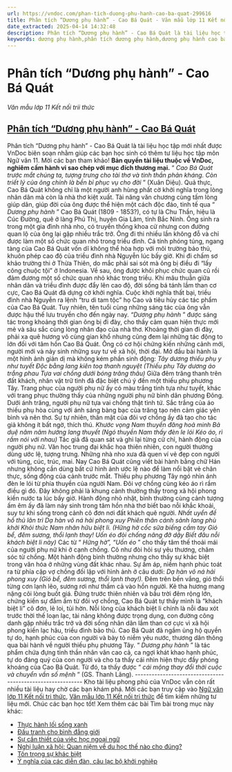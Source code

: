 ```yaml
---
url: https://vndoc.com/phan-tich-duong-phu-hanh-cao-ba-quat-299616
title: Phân tích “Dương phụ hành” - Cao Bá Quát - Văn mẫu lớp 11 Kết nối trii thức - VnDoc.com
date_extracted: 2025-04-14 14:32:48
description: Phân tích “Dương phụ hành” - Cao Bá Quát là tài liệu học tập mới nhất được VnDoc biên soạn nhằm giúp các bạn học sinh có thêm tư liệu học tập môn Ngữ văn 11
keywords: dương phụ hành,phân tích dương phụ hành,dương phụ hành cao bá quát,soạn dương phụ hành,cảm nhận dương phụ hành,dương phụ hành phân tích,dàn ý dương phụ hành,nội dung nghệ thuật dương phụ hành,giá trị nhân đạo dương phụ hành,dương phụ hành cảm nhận,dương phụ hành ngữ văn 11,dương phụ hành kết nối tri thức
---
```


# Phân tích “Dương phụ hành” - Cao Bá Quát
 _Văn mẫu lớp 11 Kết nối trii thức_
## [Phân tích “Dương phụ hành” - Cao Bá Quát](<https://vndoc.com/phan-tich-duong-phu-hanh-cao-ba-quat-299616>)
Phân tích “Dương phụ hành” - Cao Bá Quát là tài liệu học tập mới nhất được VnDoc biên soạn nhằm giúp các bạn học sinh có thêm tư liệu học tập môn Ngữ văn 11. Mời các bạn tham khảo\!
**Bản quyền tài liệu thuộc về VnDoc, nghiêm cấm hành vi sao chép với mục đích thương mại.**
“ _Cao Bá Quát trước mắt chúng ta, tượng trưng cho tài thơ và tinh thần phản kháng. Còn triết lý của ông chính là bền bỉ phục vụ cho đời_ ” \(Xuân Diệu\). Quả thực, Cao Bá Quát không chỉ là một người anh hùng phất cờ khởi nghĩa trong lòng nhân dân mà còn là nhà thơ kiệt xuất. Tài năng văn chương cùng tấm lòng giúp dân, giúp đời của ông được thể hiện một cách độc đáo, tinh tế qua “ _Dương phụ hành_ ”
Cao Bá Quát \(1809 - 1853?\), có tự là Chu Thần, hiệu là Cúc Đường, quê ở làng Phú Thị, huyện Gia Lâm, tỉnh Bắc Ninh. Ông sinh ra trong một gia đình nhà nho, có truyền thống khoa cử nhưng con đường quan lộ của ông lại gặp nhiều trắc trở. Ông đi thi nhiều lần không đỗ và chỉ được làm một số chức quan nhỏ trong triều đình. Cá tính phóng túng, ngang tàng của Cao Bá Quát vốn dĩ không thể hòa hợp với môi trường bảo thủ, khuôn phép cao độ của triều đình nhà Nguyễn lúc bấy giờ. Khi đi chấm sơ khảo trường thi ở Thừa Thiên, do mắc phải sai sót mà ông bị điều đi “lấy công chuộc tội” ở Indonesia. Về sau, ông được khôi phục chức quan cũ rồi đảm đương một số chức quan nhỏ khác trong triều. Khi mâu thuẫn giữa nhân dân và triều đình được đẩy lên cao độ, đời sống bá tánh lầm than cơ cực, Cao Bá Quát đã dựng cờ khởi nghĩa. Cuộc khởi nghĩa thất bại, triều đình nhà Nguyễn ra lệnh “tru di tam tộc” họ Cao và tiêu hủy các tác phẩm của Cao Bá Quát. Tuy nhiên, tên tuổi cùng những sáng tác của ông vẫn được hậu thế lưu truyền cho đến ngày nay. _“Dương phụ hành_ ” được sáng tác trong khoảng thời gian ông bị đi đày, cho thấy cảm quan hiện thực mới mẻ và sâu sắc cùng lòng nhân đạo của nhà thơ.
Khoảng thời gian đi đày, phải xa quê hương vô cùng gian khổ nhưng cũng đem lại những tác động to lớn đối với tâm hồn Cao Bá Quát. Ông có cơ hội chứng kiến những cảnh mới, người mới và nảy sinh những suy tư về xã hội, thời đại. Mở đầu bài hành là một hình ảnh giản dị mà không kém phần sinh động:
_Tây dương thiếu phụ y như tuyết_
 _Độc bằng lang kiên toạ thanh nguyệt_
 _\(Thiếu phụ Tây dương áo trắng phau_
 _Tựa vai chồng dưới bóng trăng thâu\)_
Giữa đêm trăng thanh trên đất khách, nhân vật trữ tình đã đặc biệt chú ý đến một thiếu phụ phương Tây. Trang phục của người phụ nữ ấy có màu trắng tinh tựa như tuyết, khác với trang phục thường thấy của những người phụ nữ bình dân phương Đông. Dưới ánh trăng, người phụ nữ tựa vai chồng thật tình tứ. Sắc trắng của áo thiếu phụ hòa cùng với ánh sáng bàng bạc của trăng tạo nên cảm giác yên bình và nên thơ. Sự tự nhiên, thân mật của đôi vợ chồng ấy đã tạo cho tác giả không ít bất ngờ, thích thú.
_Khước vọng Nam thuyền đăng hoả minh_
 _Bả duệ nâm nâm hướng lang thuyết_
 _\(Ngó thuyền Nam thấy đèn le lói_
 _Kéo áo, rì rầm nói với nhau\)_
Tác giả đã quan sát và ghi lại từng cử chỉ, hành động của người phụ nữ. Văn học trung đại khắc họa thiên nhiên, con người thường dùng ước lệ, tượng trưng. Những nhà nho xưa đã quen ví vẻ đẹp con người với tùng, cúc, trúc, mai. Nay Cao Bá Quát cũng viết bài hành bằng chữ Hán nhưng không cần dùng bất cứ hình ảnh ước lệ nào để làm nổi bật vẻ chân thực, sống động của cảnh trước mắt. Thiếu phụ phương Tây ngó nhìn ánh đèn le lói từ phía thuyền của người Nam. Đôi vợ chồng cùng kéo áo rì rầm điều gì đó. Đây không phải là khung cảnh thường thấy trong xã hội phong kiến nước ta lúc bấy giờ. Hành động nhỏ nhặt, bình thường cùng cảnh tượng ấm êm ấy đã làm nảy sinh trong tâm hồn nhà thơ biết bao nỗi khắc khoải, suy tư khi sống trong cảnh cô đơn nơi đất khách quê người.
_Nhất uyển đề hồ thủ lãn trì_
 _Dạ hàn vô ná hải phong xuy_
 _Phiên thân cánh sảnh lang phù khởi_
 _Khỏi thức Nam nhân hữu biệt li._
_\(Hững hờ cốc sữa biếng cầm tay_
 _Gió bể, đêm sương, thổi lạnh thay\!_
_Uốn éo đòi chống nâng đỡ dậy_
 _Biết đâu nỗi khách biệt li này\)_
Các từ “ _Hững hờ”, “Uốn éo_ ” cho thấy tâm thế thoải mái của người phụ nữ khi ở cạnh chồng. Cô như đòi hỏi sự yêu thương, chăm sóc từ chồng. Một hành động bình thường nhưng cho thấy sự khác biệt trong văn hóa ở những vùng đất khác nhau. Sự ấm áp, niềm hạnh phúc toát ra từ phía cặp vợ chồng đối lập với hình ảnh ở câu dưới: _Dạ hàn vô ná hải phong xuy \(Gió bể, đêm sương, thổi lạnh thay\!\)._ Đêm trên bến vắng, gió thổi từng cơn lạnh lẽo, sương rơi như thấm cả vào hồn người. Kẻ tha hương mang nặng cõi lòng buốt giá. Đứng trước thiên nhiên và bầu trời đêm rộng lớn, chứng kiến sự đầm ấm từ đôi vợ chồng, Cao Bá Quát tự thấy mình là “khách biệt li” cô đơn, lẻ loi, tủi hờn. Nỗi lòng của khách biệt li chính là nỗi đau xót trước thời thế loạn lạc, tài năng không được trọng dụng, con đường công danh gặp nhiều trắc trở và đời sống nhân dân lầm than cơ cực vì xã hội phong kiến lạc hâu, triều đình bảo thủ. Cao Bá Quát đã ngầm ủng hộ quyền tự do, hạnh phúc của con người và bày tỏ niềm yêu nước, thương dân thông qua bài hành về người thiếu phụ phương Tây.
“ _Dương phụ hành_ ” là tác phẩm chứa đựng tinh thần nhân văn cao cả, ca ngợi khát khao hạnh phúc, tự do đáng quý của con người và cho ta thấy cái nhìn hiện thực đầy phóng khoáng của Cao Bá Quát. Từ đó, ta thấy được “ _cái mộng thay đổi thời cuộc và chuyển vần số mệnh_ ” \(GS. Thanh Lãng\).
\-----------------------------------------------------------
Kho tài liệu phong phú của VnDoc vẫn còn rất nhiều tài liệu hay chờ các bạn khám phá. Mời các bạn truy cập vào [Ngữ văn lớp 11 Kết nối tri thức](<https://vndoc.com/ngu-van-11-ket-noi-tri-thuc>), [Văn mẫu lớp 11 Kết nối tri thức](<https://vndoc.com/van-mau-lop11>) để tìm kiếm những tư liệu mới. Chúc các bạn học tốt\!
Xem thêm các bài Tìm bài trong mục này khác:
  * [Thực hành lối sống xanh](</nghi-luan-ve-thuc-hanh-loi-song-xanh-301014>)
  * [Đấu tranh cho bình đẳng giới](</nghi-luan-ve-dau-tranh-cho-binh-dang-gioi-301050>)
  * [Sự cần thiết của việc học ngoại ngữ](</nghi-luan-xa-hoi-su-can-thiet-cua-viec-hoc-ngoai-ngu-301112>)
  * [Nghị luận xã hội: Quan niệm về du học thế nào cho đúng?](</nghi-luan-xa-hoi-quan-niem-ve-du-hoc-the-nao-cho-dung-297152>)
  * [Tôn trọng sự khác biệt](</nghi-luan-ve-ton-trong-su-khac-biet-301141>)
  * [Ý nghĩa của các diễn đàn, câu lạc bộ khởi nghiệp](<https://vndoc.com/nghi-luan-xa-hoi-y-nghia-cua-cac-dien-dan-cau-lac-bo-khoi-nghiep-301148>)


